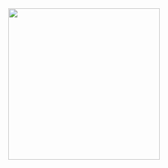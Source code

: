 <div id="header" align="center">
  <img src="https://media.giphy.com/media/UOA7c30OGV7jgBye3U/giphy.gif" width="300"/>
</div>
